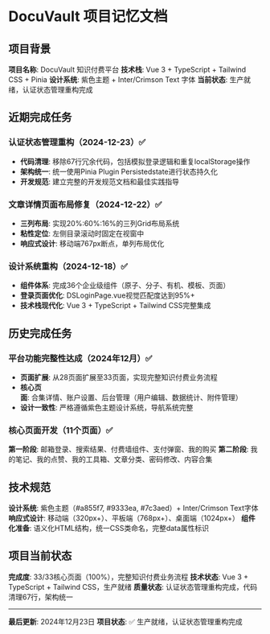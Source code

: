 # DocuVault 项目记忆文档

## 项目背景

**项目名称**: DocuVault 知识付费平台
**技术栈**: Vue 3 + TypeScript + Tailwind CSS + Pinia
**设计系统**: 紫色主题 + Inter/Crimson Text 字体
**当前状态**: 生产就绪，认证状态管理重构完成

## 近期完成任务

### 认证状态管理重构（2024-12-23）✅
- **代码清理**: 移除67行冗余代码，包括模拟登录逻辑和重复localStorage操作
- **架构统一**: 统一使用Pinia Plugin Persistedstate进行状态持久化
- **开发规范**: 建立完整的开发规范文档和最佳实践指导

### 文章详情页面布局修复（2024-12-22）✅
- **三列布局**: 实现20%:60%:16%的三列Grid布局系统
- **粘性定位**: 左侧目录滚动时固定在视窗中
- **响应式设计**: 移动端767px断点，单列布局优化

### 设计系统重构（2024-12-18）✅
- **组件体系**: 完成36个企业级组件（原子、分子、有机、模板、页面）
- **登录页面优化**: DSLoginPage.vue视觉匹配度达到95%+
- **技术栈现代化**: Vue 3 + TypeScript + Tailwind CSS完整集成

## 历史完成任务

### 平台功能完整性达成（2024年12月）✅
- **页面扩展**: 从28页面扩展至33页面，实现完整知识付费业务流程
- **核心页面**: 合集详情、账户设置、后台管理（用户编辑、数据统计、附件管理）
- **设计一致性**: 严格遵循紫色主题设计系统，导航系统完整

### 核心页面开发（11个页面）✅
**第一阶段**: 邮箱登录、搜索结果、付费墙组件、支付弹窗、我的购买
**第二阶段**: 我的笔记、我的点赞、我的工具箱、文章分类、密码修改、内容合集

## 技术规范

**设计系统**: 紫色主题（#a855f7, #9333ea, #7c3aed）+ Inter/Crimson Text字体
**响应式设计**: 移动端（320px+）、平板端（768px+）、桌面端（1024px+）
**组件化准备**: 语义化HTML结构，统一CSS类命名，完整data属性标识

## 项目当前状态

**完成度**: 33/33核心页面（100%），完整知识付费业务流程
**技术状态**: Vue 3 + TypeScript + Tailwind CSS，生产就绪
**质量状态**: 认证状态管理重构完成，代码清理67行，架构统一

---

**最后更新**: 2024年12月23日
**项目状态**: ✅ 生产就绪，认证状态管理重构完成
